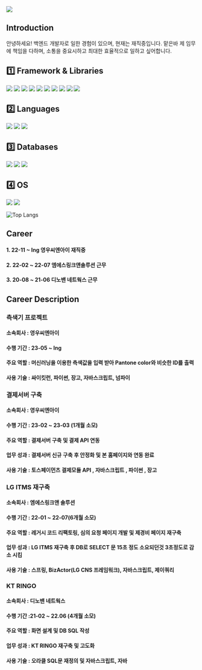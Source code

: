 <img src="https://capsule-render.vercel.app/api?type=waving&color=random&height=200&section=header&text=MCK0819&fontSize=75" />

## Introduction
안녕하세요! 백엔드 개발자로 일한 경험이 있으며, 현재는 재직중입니다.
맡은바 제 임무에 책임을 다하며, 소통을 중요시하고 최대한 효율적으로 일하고 싶어합니다.


## 1️⃣ Framework & Libraries
<img src="https://img.shields.io/badge/Django-092E20?style=flat&logo=Django&logoColor=white"/> <img src="https://img.shields.io/badge/Selenium-43B02A?style=flat&logo=selenium&logoColor=white"/> <img src="https://img.shields.io/badge/Celery-37814A?style=flat&logo=celery&logoColor=white"/> <img src="https://img.shields.io/badge/Numpy-013243?style=flat&logo=numpy&logoColor=white"/>
<img src="https://img.shields.io/badge/Pandas-150458?style=flat&logo=pandas&logoColor=white"/> <img src="https://img.shields.io/badge/Jupyter-F37626?style=flat&logo=jupyter&logoColor=white"/> <img src="https://img.shields.io/badge/Pycharm-000000?style=flat&logo=pycharm&logoColor=white"/>
<img src="https://img.shields.io/badge/Eclipse-2C2255?style=flat&logo=eclipseide&logoColor=white"/> <img src="https://img.shields.io/badge/VSCODE-007ACC?style=flat&logo=visualstudiocode&logoColor=white"/> <img src="https://img.shields.io/badge/Spring-6DB33F?style=flat&logo=Spring&logoColor=white"/>

## 2️⃣ Languages
<img src="https://img.shields.io/badge/Python-3776AB?style=flat&logo=Python&logoColor=white"/> <img src="https://img.shields.io/badge/Java-6DB33F?style=flat&logo=Java&logoColor=white"/> <img src="https://img.shields.io/badge/JavaScript-F7DF1E?style=flat&logo=javascript&logoColor=white"/>

## 3️⃣ Databases
<img src="https://img.shields.io/badge/Mysql-4479A1?style=flat&logo=mysql&logoColor=white"/> <img src="https://img.shields.io/badge/PostgreSQL-4169E1?style=flat&logo=postgresql&logoColor=white"/> <img src="https://img.shields.io/badge/Oracle-F80000?style=flat&logo=oracle&logoColor=white"/>

## 4️⃣ OS
<img src="https://img.shields.io/badge/Windows-0078D6?style=flat&logo=windows10&logoColor=white"/> <img src="https://img.shields.io/badge/MacOS-000000?style=flat&logo=macos&logoColor=white"/>

![Top Langs](https://github-readme-stats.vercel.app/api/top-langs/?username=MCK0819&layout=compact&theme=dark)

## Career
#### 1. 22-11 ~ Ing   영우씨엔아이 재직중
#### 2. 22-02 ~ 22-07 엠에스링크앤솔루션 근무
#### 3. 20-08 ~ 21-06 디노밴 네트웍스 근무



## Career Description

### 측색기 프로젝트
#### 소속회사 : 영우씨엔아이
#### 수행 기간 : 23-05 ~ Ing
#### 주요 역할 : 머신러닝을 이용한 측색값을 입력 받아 Pantone color와 비슷한 ID를 출력
#### 사용 기술 : 싸이킷런, 파이썬, 장고, 자바스크립트, 넘파이

### 결제서버 구축
#### 소속회사 : 영우씨엔아이
#### 수행 기간 : 23-02 ~ 23-03 (1개월 소모)
#### 주요 역할 : 결제서버 구축 및 결제 API 연동
#### 업무 성과 : 결제서버 신규 구축 후 안정화 및 본 홈페이지와 연동 완료
#### 사용 기술 : 토스페이먼츠 결제모듈 API , 자바스크립트 , 파이썬 , 장고

### LG ITMS 재구축
#### 소속회사 : 엠에스링크앤 솔루션
#### 수행 기간 : 22-01 ~ 22-07(6개월 소모)
#### 주요 역할 : 레거시 코드 리팩토링, 심의 요청 페이지 개발 및 제경비 페이지 재구축
#### 업무 성과 : LG ITMS 재구축 후 DB로 SELECT 문 15초 정도 소요되던것 3초정도로 감소 시킴
#### 사용 기술 : 스프링, BizActor(LG CNS 프레임워크), 자바스크립트, 제이쿼리 

### KT RINGO
#### 소속회사 : 디노밴 네트웍스
#### 수행 기간 :21-02 ~ 22.06 (4개월 소모)
#### 주요 역할 : 화면 설계 및 DB SQL 작성
#### 업무 성과 : KT RINGO 재구축 및 고도화
#### 사용 기술 : 오라클 SQL문 재정의 및 자바스크립트, 자바
